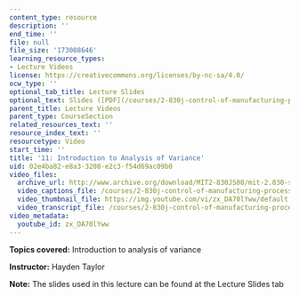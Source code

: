 ```yaml
---
content_type: resource
description: ''
end_time: ''
file: null
file_size: '173008646'
learning_resource_types:
- Lecture Videos
license: https://creativecommons.org/licenses/by-nc-sa/4.0/
ocw_type: ''
optional_tab_title: Lecture Slides
optional_text: Slides ([PDF](/courses/2-830j-control-of-manufacturing-processes-sma-6303-spring-2008/resources/lecture11))
parent_title: Lecture Videos
parent_type: CourseSection
related_resources_text: ''
resource_index_text: ''
resourcetype: Video
start_time: ''
title: '11: Introduction to Analysis of Variance'
uid: 02e4ba82-e8a3-3208-e2c3-f54d69ac09b0
video_files:
  archive_url: http://www.archive.org/download/MIT2-830JS08/mit-2.830-s08-lec11_300k.mp4
  video_captions_file: /courses/2-830j-control-of-manufacturing-processes-sma-6303-spring-2008/5afe2ba0fdaf53e0aa69ea9042d963b1_zx_DA70lYww.vtt
  video_thumbnail_file: https://img.youtube.com/vi/zx_DA70lYww/default.jpg
  video_transcript_file: /courses/2-830j-control-of-manufacturing-processes-sma-6303-spring-2008/820bd903542936f6dfbca980f1647df4_zx_DA70lYww.pdf
video_metadata:
  youtube_id: zx_DA70lYww
---
```


**Topics covered:** Introduction to analysis of variance

**Instructor:** Hayden Taylor

**Note:** The slides used in this lecture can be found at the Lecture Slides tab

